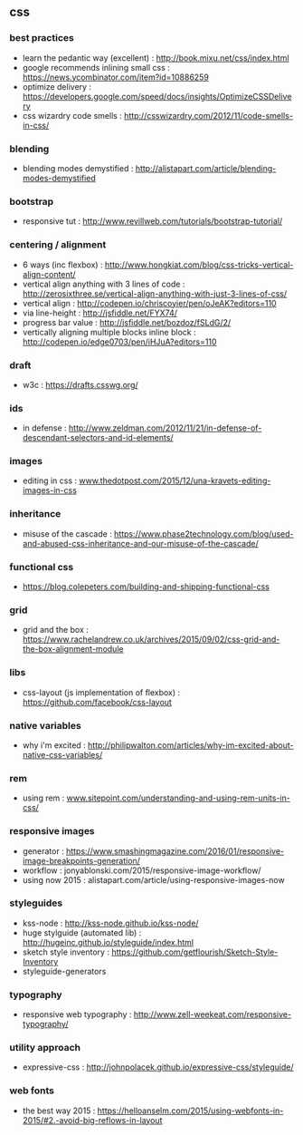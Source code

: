## css

### best practices
- learn the pedantic way (excellent) : http://book.mixu.net/css/index.html
- google recommends inlining small css : https://news.ycombinator.com/item?id=10886259
- optimize delivery : https://developers.google.com/speed/docs/insights/OptimizeCSSDelivery
- css wizardry code smells : http://csswizardry.com/2012/11/code-smells-in-css/

### blending
- blending modes demystified : http://alistapart.com/article/blending-modes-demystified

### bootstrap
- responsive tut : http://www.revillweb.com/tutorials/bootstrap-tutorial/

### centering / alignment
- 6 ways (inc flexbox) : http://www.hongkiat.com/blog/css-tricks-vertical-align-content/
- vertical align anything with 3 lines of code : http://zerosixthree.se/vertical-align-anything-with-just-3-lines-of-css/
- vertical align : http://codepen.io/chriscoyier/pen/oJeAK?editors=110
- via line-height : http://jsfiddle.net/FYX74/
- progress bar value : http://jsfiddle.net/bozdoz/fSLdG/2/
- vertically aligning multiple blocks inline block : http://codepen.io/edge0703/pen/iHJuA?editors=110

### draft
- w3c : https://drafts.csswg.org/

### ids
- in defense : http://www.zeldman.com/2012/11/21/in-defense-of-descendant-selectors-and-id-elements/

### images
- editing in css : www.thedotpost.com/2015/12/una-kravets-editing-images-in-css

### inheritance
- misuse of the cascade : https://www.phase2technology.com/blog/used-and-abused-css-inheritance-and-our-misuse-of-the-cascade/

### functional css
- https://blog.colepeters.com/building-and-shipping-functional-css

### grid
- grid and the box : https://www.rachelandrew.co.uk/archives/2015/09/02/css-grid-and-the-box-alignment-module

### libs
- css-layout (js implementation of flexbox) : https://github.com/facebook/css-layout

### native variables
- why i'm excited : http://philipwalton.com/articles/why-im-excited-about-native-css-variables/

### rem
- using rem : www.sitepoint.com/understanding-and-using-rem-units-in-css/

### responsive images
- generator : https://www.smashingmagazine.com/2016/01/responsive-image-breakpoints-generation/
- workflow : jonyablonski.com/2015/responsive-image-workflow/
- using now 2015 : alistapart.com/article/using-responsive-images-now

### styleguides
- kss-node : http://kss-node.github.io/kss-node/
- huge stylguide (automated lib) : http://hugeinc.github.io/styleguide/index.html
- sketch style inventory : https://github.com/getflourish/Sketch-Style-Inventory
- styleguide-generators

### typography
- responsive web typography : http://www.zell-weekeat.com/responsive-typography/

### utility approach
- expressive-css : http://johnpolacek.github.io/expressive-css/styleguide/

### web fonts
- the best way 2015 : https://helloanselm.com/2015/using-webfonts-in-2015/#2.-avoid-big-reflows-in-layout
